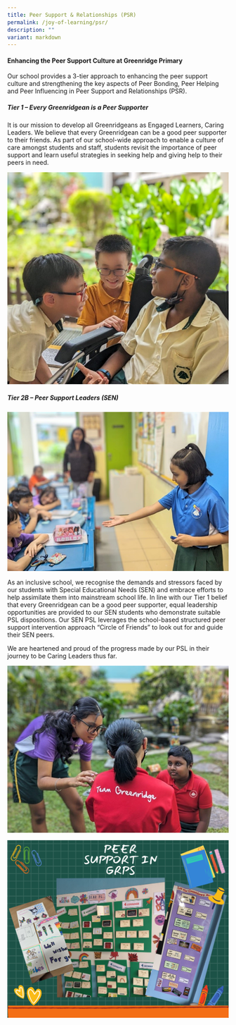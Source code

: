 ```yaml
---
title: Peer Support & Relationships (PSR)
permalink: /joy-of-learning/psr/
description: ""
variant: markdown
---
```

#### **Enhancing the Peer Support Culture at Greenridge Primary**

Our school provides a 3-tier approach to enhancing the peer support culture and strengthening the key aspects of Peer Bonding, Peer Helping and Peer Influencing in Peer Support and Relationships (PSR).

##### **Tier 1 – Every Greenridgean is a Peer Supporter**

It is our mission to develop all Greenridgeans as Engaged Learners, Caring Leaders. We believe that every Greenridgean can be a good peer supporter to their friends. As part of our school-wide approach to enable a culture of care amongst students and staff, students revisit the importance of peer support and learn useful strategies in seeking help and giving help to their peers in need.

![](/images/Joy%20of%20Learning/PSR/psr2023_1.jpg)


##### **Tier 2B – Peer Support Leaders (SEN)**

![](/images/Joy%20of%20Learning/PSR/psr2023_2.jpg)

As an inclusive school, we recognise the demands and stressors faced by our students with Special Educational Needs (SEN) and embrace efforts to help assimilate them into mainstream school life. In line with our Tier 1 belief that every Greenridgean can be a good peer supporter, equal leadership opportunities are provided to our SEN students who demonstrate suitable PSL dispositions. Our SEN PSL leverages the school-based structured peer support intervention approach “Circle of Friends” to look out for and guide their SEN peers.

We are heartened and proud of the progress made by our PSL in their journey to be Caring Leaders thus far.

![](/images/Joy%20of%20Learning/PSR/psr2023_3.jpg)

![](/images/Joy%20of%20Learning/PSR/Peer_Support_in_GRPS.png)